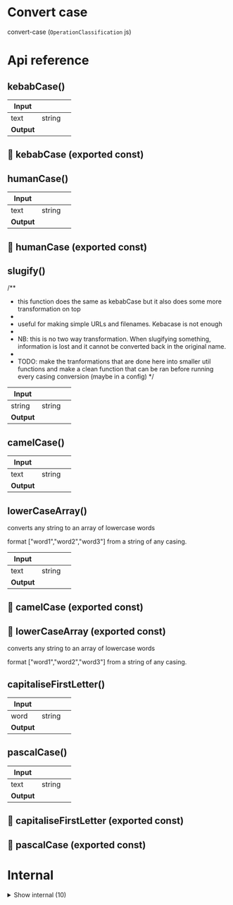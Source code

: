# Convert case

convert-case (`OperationClassification` js)



# Api reference

## kebabCase()

| Input      |    |    |
| ---------- | -- | -- |
| text | string |  |
| **Output** |    |    |



## 📄 kebabCase (exported const)

## humanCase()

| Input      |    |    |
| ---------- | -- | -- |
| text | string |  |
| **Output** |    |    |



## 📄 humanCase (exported const)

## slugify()

/**
 * this function does the same as kebabCase but it also does some more transformation on top
 *
 * useful for making simple URLs and filenames. Kebacase is not enough
 *
 * NB: this is no two way transformation. When slugifying something, information is lost and it cannot be converted back in the original name.
 *
 * TODO: make the tranformations that are done here into smaller util functions and make a clean function that can be ran before running every casing conversion (maybe in a config)
 */


| Input      |    |    |
| ---------- | -- | -- |
| string | string |  |
| **Output** |    |    |



## camelCase()

| Input      |    |    |
| ---------- | -- | -- |
| text | string |  |
| **Output** |    |    |



## lowerCaseArray()

converts any string to an array of lowercase words

format ["word1","word2","word3"] from a string of any casing.


| Input      |    |    |
| ---------- | -- | -- |
| text | string |  |
| **Output** |    |    |



## 📄 camelCase (exported const)

## 📄 lowerCaseArray (exported const)

converts any string to an array of lowercase words

format ["word1","word2","word3"] from a string of any casing.


## capitaliseFirstLetter()

| Input      |    |    |
| ---------- | -- | -- |
| word | string |  |
| **Output** |    |    |



## pascalCase()

| Input      |    |    |
| ---------- | -- | -- |
| text | string |  |
| **Output** |    |    |



## 📄 capitaliseFirstLetter (exported const)

## 📄 pascalCase (exported const)

# Internal

<details><summary>Show internal (10)</summary>
    
  # capitalCase()




| Input      |    |    |
| ---------- | -- | -- |
| text | string |  |
| **Output** |    |    |



## convertCase()

| Input      |    |    |
| ---------- | -- | -- |
| text | string | NB: texts of more than a sentence are not supported |,| target | `Casing` |  |
| **Output** |    |    |



## getDelimiter()

| Input      |    |    |
| ---------- | -- | -- |
| target | `Casing` |  |
| **Output** | _ /   / - /    |    |



## snakeCase()

| Input      |    |    |
| ---------- | -- | -- |
| text | string |  |
| **Output** |    |    |



## 🔹 Casing

## 📄 capitalCase (exported const)

## 📄 convertCase (exported const)

## 📄 getDelimiter (exported const)

## 📄 snakeCase (exported const)

## 📄 test (exported const)

  </details>

